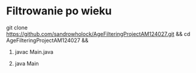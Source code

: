 # Filtrowanie po wieku


git clone https://github.com/sandrowholock/AgeFilteringProjectAM124027.git && cd AgeFilteringProjectAM124027 && 


1.    javac Main.java 



2. java Main
